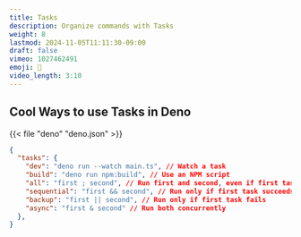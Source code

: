 ```yaml
---
title: Tasks
description: Organize commands with Tasks
weight: 8
lastmod: 2024-11-05T11:11:30-09:00
draft: false
vimeo: 1027462491
emoji: 🤖
video_length: 3:10
---
```





## Cool Ways to use Tasks in Deno

{{< file "deno" "deno.json" >}}
```json
{
  "tasks": {
    "dev": "deno run --watch main.ts", // Watch a task
    "build": "deno run npm:build", // Use an NPM script
    "all": "first ; second", // Run first and second, even if first task fails
    "sequential": "first && second", // Run only if first task succeeds
    "backup": "first || second", // Run only if first task fails
    "async": "first & second" // Run both concurrently
  },
}
```


